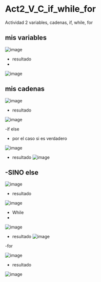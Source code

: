 # Act2_V_C_if_while_for
Actividad 2 variables, cadenas, if, while, for

## mis variables

![image](https://github.com/user-attachments/assets/2a9d838b-c1cc-43ec-92da-b370faf4834e)
- resultado
-
![image](https://github.com/user-attachments/assets/767e80aa-7028-4368-a2fb-ab7acc21ff16)

## mis cadenas 

![image](https://github.com/user-attachments/assets/0bf03499-f270-4be1-b6b6-7671dd9f328c)
- resultado

![image](https://github.com/user-attachments/assets/86056c52-15dd-4791-a369-19a4c989d1c3)

-if else
- por el caso si es verdadero

![image](https://github.com/user-attachments/assets/836e970b-e5c1-427e-aa88-8610cffc54cb)
- resultado
![image](https://github.com/user-attachments/assets/7367b4c6-82ec-4ca4-85da-87b51f37aed7)

-SINO else
-
![image](https://github.com/user-attachments/assets/9262b010-1834-4467-8517-d778b0c0df8b)
- resultado

![image](https://github.com/user-attachments/assets/d9352b2a-ea5c-42fc-ba34-baa52c801f09)

- While
- 
![image](https://github.com/user-attachments/assets/dcc0b068-740f-4086-854a-80066d38982f)
- resultado
![image](https://github.com/user-attachments/assets/2374d08d-243a-4984-bd18-6fa8a4c5fb4a)

-for 

![image](https://github.com/user-attachments/assets/b9cc74de-8a4e-403d-bff1-b365d48656a4)

- resultado

![image](https://github.com/user-attachments/assets/22f615c6-6cf9-488a-8d7c-d623ef4b4b14)












